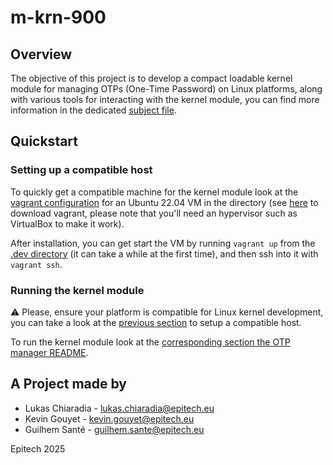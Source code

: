 # m-krn-900

## Overview

The objective of this project is to develop a compact loadable kernel module for managing OTPs (One-Time Password) on Linux platforms, along with various tools for interacting with the kernel module, you can find more information in the dedicated [subject file](./SUBJECT.md).

## Quickstart

### Setting up a compatible host

To quickly get a compatible machine for the kernel module look at the [vagrant configuration](./.dev/Vagrantfile) for an Ubuntu 22.04 VM in the directory (see [here](https://developer.hashicorp.com/vagrant/install) to download vagrant, please note that you'll need an hypervisor such as VirtualBox to make it work).  
  
After installation, you can get start the VM by running `vagrant up` from the [.dev directory](./.dev/) (it can take a while at the first time), and then ssh into it with `vagrant ssh`.

### Running the kernel module

⚠️ Please, ensure your platform is compatible for Linux kernel development, you can take a look at the [previous section](#setting-up-a-compatible-host) to setup a compatible host.  
  
To run the kernel module look at the [corresponding section the OTP manager README](./src/otp_manager/README.md#running-the-kernel-module).

## A Project made by

- Lukas Chiaradia   - lukas.chiaradia@epitech.eu
- Kevin Gouyet      - kevin.gouyet@epitech.eu
- Guilhem Santé     - guilhem.sante@epitech.eu

Epitech 2025
